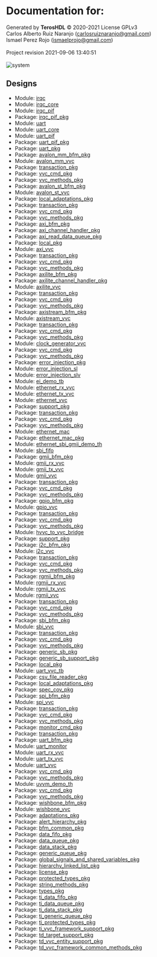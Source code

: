 # Documentation for: 

Generated by **TerosHDL** © 2020-2021 License GPLv3<br>Carlos Alberto Ruiz Naranjo (carlosruiznaranjo@gmail.com)<br>Ismael Perez Rojo (ismaelprojo@gmail.com)<br><br>Project revision 2021-09-06 13:40:51<br><br>
![system](./doc_internal/dependency_graph.svg "System")
## Designs

- Module: [irqc ](./doc_internal/irqc.md)
- Module: [irqc_core ](./doc_internal/irqc_core.md)
- Module: [irqc_pif ](./doc_internal/irqc_pif.md)
- Package: [irqc_pif_pkg ](./doc_internal/irqc_pif_pkg.md)
- Module: [uart ](./doc_internal/uart.md)
- Module: [uart_core ](./doc_internal/uart_core.md)
- Module: [uart_pif ](./doc_internal/uart_pif.md)
- Package: [uart_pif_pkg ](./doc_internal/uart_pif_pkg.md)
- Package: [uart_pkg ](./doc_internal/uart_pkg.md)
- Package: [avalon_mm_bfm_pkg ](./doc_internal/avalon_mm_bfm_pkg.md)
- Module: [avalon_mm_vvc ](./doc_internal/avalon_mm_vvc.md)
- Package: [transaction_pkg ](./doc_internal/transaction_pkg.md)
- Package: [vvc_cmd_pkg ](./doc_internal/vvc_cmd_pkg.md)
- Package: [vvc_methods_pkg ](./doc_internal/vvc_methods_pkg.md)
- Package: [avalon_st_bfm_pkg ](./doc_internal/avalon_st_bfm_pkg.md)
- Module: [avalon_st_vvc ](./doc_internal/avalon_st_vvc.md)
- Package: [local_adaptations_pkg ](./doc_internal/local_adaptations_pkg.md)
- Package: [transaction_pkg ](./doc_internal/transaction_pkg.md)
- Package: [vvc_cmd_pkg ](./doc_internal/vvc_cmd_pkg.md)
- Package: [vvc_methods_pkg ](./doc_internal/vvc_methods_pkg.md)
- Package: [axi_bfm_pkg ](./doc_internal/axi_bfm_pkg.md)
- Package: [axi_channel_handler_pkg ](./doc_internal/axi_channel_handler_pkg.md)
- Package: [axi_read_data_queue_pkg ](./doc_internal/axi_read_data_queue_pkg.md)
- Package: [local_pkg ](./doc_internal/axi_sb_pkg.md)
- Module: [axi_vvc ](./doc_internal/axi_vvc.md)
- Package: [transaction_pkg ](./doc_internal/transaction_pkg.md)
- Package: [vvc_cmd_pkg ](./doc_internal/vvc_cmd_pkg.md)
- Package: [vvc_methods_pkg ](./doc_internal/vvc_methods_pkg.md)
- Package: [axilite_bfm_pkg ](./doc_internal/axilite_bfm_pkg.md)
- Package: [axilite_channel_handler_pkg ](./doc_internal/axilite_channel_handler_pkg.md)
- Module: [axilite_vvc ](./doc_internal/axilite_vvc.md)
- Package: [transaction_pkg ](./doc_internal/transaction_pkg.md)
- Package: [vvc_cmd_pkg ](./doc_internal/vvc_cmd_pkg.md)
- Package: [vvc_methods_pkg ](./doc_internal/vvc_methods_pkg.md)
- Package: [axistream_bfm_pkg ](./doc_internal/axistream_bfm_pkg.md)
- Module: [axistream_vvc ](./doc_internal/axistream_vvc.md)
- Package: [transaction_pkg ](./doc_internal/transaction_pkg.md)
- Package: [vvc_cmd_pkg ](./doc_internal/vvc_cmd_pkg.md)
- Package: [vvc_methods_pkg ](./doc_internal/vvc_methods_pkg.md)
- Module: [clock_generator_vvc ](./doc_internal/clock_generator_vvc.md)
- Package: [vvc_cmd_pkg ](./doc_internal/vvc_cmd_pkg.md)
- Package: [vvc_methods_pkg ](./doc_internal/vvc_methods_pkg.md)
- Package: [error_injection_pkg ](./doc_internal/error_injection_pkg.md)
- Module: [error_injection_sl ](./doc_internal/error_injection_sl.md)
- Module: [error_injection_slv ](./doc_internal/error_injection_slv.md)
- Module: [ei_demo_tb ](./doc_internal/ei_demo_tb.md)
- Module: [ethernet_rx_vvc ](./doc_internal/ethernet_rx_vvc.md)
- Module: [ethernet_tx_vvc ](./doc_internal/ethernet_tx_vvc.md)
- Module: [ethernet_vvc ](./doc_internal/ethernet_vvc.md)
- Package: [support_pkg ](./doc_internal/support_pkg.md)
- Package: [transaction_pkg ](./doc_internal/transaction_pkg.md)
- Package: [vvc_cmd_pkg ](./doc_internal/vvc_cmd_pkg.md)
- Package: [vvc_methods_pkg ](./doc_internal/vvc_methods_pkg.md)
- Module: [ethernet_mac ](./doc_internal/ethernet_mac.md)
- Package: [ethernet_mac_pkg ](./doc_internal/ethernet_mac_pkg.md)
- Module: [ethernet_sbi_gmii_demo_th ](./doc_internal/ethernet_sbi_gmii_demo_th.md)
- Module: [sbi_fifo ](./doc_internal/sbi_fifo.md)
- Package: [gmii_bfm_pkg ](./doc_internal/gmii_bfm_pkg.md)
- Module: [gmii_rx_vvc ](./doc_internal/gmii_rx_vvc.md)
- Module: [gmii_tx_vvc ](./doc_internal/gmii_tx_vvc.md)
- Module: [gmii_vvc ](./doc_internal/gmii_vvc.md)
- Package: [transaction_pkg ](./doc_internal/transaction_pkg.md)
- Package: [vvc_cmd_pkg ](./doc_internal/vvc_cmd_pkg.md)
- Package: [vvc_methods_pkg ](./doc_internal/vvc_methods_pkg.md)
- Package: [gpio_bfm_pkg ](./doc_internal/gpio_bfm_pkg.md)
- Module: [gpio_vvc ](./doc_internal/gpio_vvc.md)
- Package: [transaction_pkg ](./doc_internal/transaction_pkg.md)
- Package: [vvc_cmd_pkg ](./doc_internal/vvc_cmd_pkg.md)
- Package: [vvc_methods_pkg ](./doc_internal/vvc_methods_pkg.md)
- Module: [hvvc_to_vvc_bridge ](./doc_internal/hvvc_to_vvc_bridge.md)
- Package: [support_pkg ](./doc_internal/support_pkg.md)
- Package: [i2c_bfm_pkg ](./doc_internal/i2c_bfm_pkg.md)
- Module: [i2c_vvc ](./doc_internal/i2c_vvc.md)
- Package: [transaction_pkg ](./doc_internal/transaction_pkg.md)
- Package: [vvc_cmd_pkg ](./doc_internal/vvc_cmd_pkg.md)
- Package: [vvc_methods_pkg ](./doc_internal/vvc_methods_pkg.md)
- Package: [rgmii_bfm_pkg ](./doc_internal/rgmii_bfm_pkg.md)
- Module: [rgmii_rx_vvc ](./doc_internal/rgmii_rx_vvc.md)
- Module: [rgmii_tx_vvc ](./doc_internal/rgmii_tx_vvc.md)
- Module: [rgmii_vvc ](./doc_internal/rgmii_vvc.md)
- Package: [transaction_pkg ](./doc_internal/transaction_pkg.md)
- Package: [vvc_cmd_pkg ](./doc_internal/vvc_cmd_pkg.md)
- Package: [vvc_methods_pkg ](./doc_internal/vvc_methods_pkg.md)
- Package: [sbi_bfm_pkg ](./doc_internal/sbi_bfm_pkg.md)
- Module: [sbi_vvc ](./doc_internal/sbi_vvc.md)
- Package: [transaction_pkg ](./doc_internal/transaction_pkg.md)
- Package: [vvc_cmd_pkg ](./doc_internal/vvc_cmd_pkg.md)
- Package: [vvc_methods_pkg ](./doc_internal/vvc_methods_pkg.md)
- Package: [generic_sb_pkg ](./doc_internal/generic_sb_pkg.md)
- Package: [generic_sb_support_pkg ](./doc_internal/generic_sb_support_pkg.md)
- Package: [local_pkg ](./doc_internal/predefined_sb.md)
- Module: [uart_vvc_tb ](./doc_internal/uart_vvc_tb.md)
- Package: [csv_file_reader_pkg ](./doc_internal/csv_file_reader_pkg.md)
- Package: [local_adaptations_pkg ](./doc_internal/local_adaptations_pkg.md)
- Package: [spec_cov_pkg ](./doc_internal/spec_cov_pkg.md)
- Package: [spi_bfm_pkg ](./doc_internal/spi_bfm_pkg.md)
- Module: [spi_vvc ](./doc_internal/spi_vvc.md)
- Package: [transaction_pkg ](./doc_internal/transaction_pkg.md)
- Package: [vvc_cmd_pkg ](./doc_internal/vvc_cmd_pkg.md)
- Package: [vvc_methods_pkg ](./doc_internal/vvc_methods_pkg.md)
- Package: [monitor_cmd_pkg ](./doc_internal/monitor_cmd_pkg.md)
- Package: [transaction_pkg ](./doc_internal/transaction_pkg.md)
- Package: [uart_bfm_pkg ](./doc_internal/uart_bfm_pkg.md)
- Module: [uart_monitor ](./doc_internal/uart_monitor.md)
- Module: [uart_rx_vvc ](./doc_internal/uart_rx_vvc.md)
- Module: [uart_tx_vvc ](./doc_internal/uart_tx_vvc.md)
- Module: [uart_vvc ](./doc_internal/uart_vvc.md)
- Package: [vvc_cmd_pkg ](./doc_internal/vvc_cmd_pkg.md)
- Package: [vvc_methods_pkg ](./doc_internal/vvc_methods_pkg.md)
- Module: [uvvm_demo_th ](./doc_internal/uvvm_demo_th.md)
- Package: [vvc_cmd_pkg ](./doc_internal/vvc_cmd_pkg.md)
- Package: [vvc_methods_pkg ](./doc_internal/vvc_methods_pkg.md)
- Package: [wishbone_bfm_pkg ](./doc_internal/wishbone_bfm_pkg.md)
- Module: [wishbone_vvc ](./doc_internal/wishbone_vvc.md)
- Package: [adaptations_pkg ](./doc_internal/adaptations_pkg.md)
- Package: [alert_hierarchy_pkg ](./doc_internal/alert_hierarchy_pkg.md)
- Package: [bfm_common_pkg ](./doc_internal/bfm_common_pkg.md)
- Package: [data_fifo_pkg ](./doc_internal/data_fifo_pkg.md)
- Package: [data_queue_pkg ](./doc_internal/data_queue_pkg.md)
- Package: [data_stack_pkg ](./doc_internal/data_stack_pkg.md)
- Package: [generic_queue_pkg ](./doc_internal/generic_queue_pkg.md)
- Package: [global_signals_and_shared_variables_pkg ](./doc_internal/global_signals_and_shared_variables_pkg.md)
- Package: [hierarchy_linked_list_pkg ](./doc_internal/hierarchy_linked_list_pkg.md)
- Package: [license_pkg ](./doc_internal/license_pkg.md)
- Package: [protected_types_pkg ](./doc_internal/protected_types_pkg.md)
- Package: [string_methods_pkg ](./doc_internal/string_methods_pkg.md)
- Package: [types_pkg ](./doc_internal/types_pkg.md)
- Package: [ti_data_fifo_pkg ](./doc_internal/ti_data_fifo_pkg.md)
- Package: [ti_data_queue_pkg ](./doc_internal/ti_data_queue_pkg.md)
- Package: [ti_data_stack_pkg ](./doc_internal/ti_data_stack_pkg.md)
- Package: [ti_generic_queue_pkg ](./doc_internal/ti_generic_queue_pkg.md)
- Package: [ti_protected_types_pkg ](./doc_internal/ti_protected_types_pkg.md)
- Package: [ti_vvc_framework_support_pkg ](./doc_internal/ti_vvc_framework_support_pkg.md)
- Package: [td_target_support_pkg ](./doc_internal/td_target_support_pkg.md)
- Package: [td_vvc_entity_support_pkg ](./doc_internal/td_vvc_entity_support_pkg.md)
- Package: [td_vvc_framework_common_methods_pkg ](./doc_internal/td_vvc_framework_common_methods_pkg.md)

